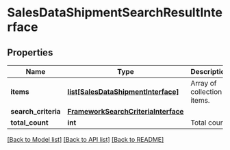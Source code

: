 # SalesDataShipmentSearchResultInterface

## Properties
Name | Type | Description | Notes
------------ | ------------- | ------------- | -------------
**items** | [**list[SalesDataShipmentInterface]**](SalesDataShipmentInterface.md) | Array of collection items. | 
**search_criteria** | [**FrameworkSearchCriteriaInterface**](FrameworkSearchCriteriaInterface.md) |  | 
**total_count** | **int** | Total count. | 

[[Back to Model list]](../README.md#documentation-for-models) [[Back to API list]](../README.md#documentation-for-api-endpoints) [[Back to README]](../README.md)


